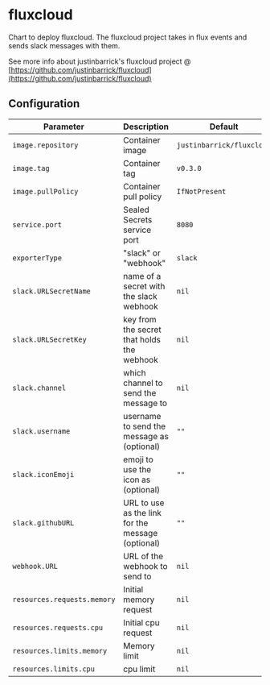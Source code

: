 # fluxcloud

Chart to deploy fluxcloud. The fluxcloud project takes in flux events and sends slack messages with them.

See more info about justinbarrick's fluxcloud project @ [https://github.com/justinbarrick/fluxcloud](https://github.com/justinbarrick/fluxcloud)


## Configuration
|         Parameter           |       Description                                         |          Default                            |
|-----------------------------|-----------------------------------------------------------|---------------------------------------------|
| `image.repository`          | Container image                                           | `justinbarrick/fluxcloud`                   |
| `image.tag`                 | Container tag                                             | `v0.3.0`                                    |
| `image.pullPolicy`          | Container pull policy                                     | `IfNotPresent`                              |
| `service.port`              | Sealed Secrets service port                               | `8080`                                      |
| `exporterType`              | "slack" or "webhook"                                      | `slack`                                     |
| `slack.URLSecretName`       | name of a secret with the slack webhook                   | `nil`                                       |
| `slack.URLSecretKey`        | key from the secret that holds the webhook                | `nil`                                       |
| `slack.channel`             | which channel to send the message to                      | `nil`                                       |
| `slack.username`            | username to send the message as (optional)                | `""`                                        |
| `slack.iconEmoji`           | emoji to use the icon as (optional)                       | `""`                                        |
| `slack.githubURL`           | URL to use as the link for the message (optional)         | `""`                                        |
| `webhook.URL`               | URL of the webhook to send to                             | `nil`                                       |
| `resources.requests.memory` | Initial memory request                                    | `nil`                                       |
| `resources.requests.cpu`    | Initial cpu request                                       | `nil`                                       |
| `resources.limits.memory`   | Memory limit                                              | `nil`                                       |
| `resources.limits.cpu`      | cpu limit                                                 | `nil`                                       |
